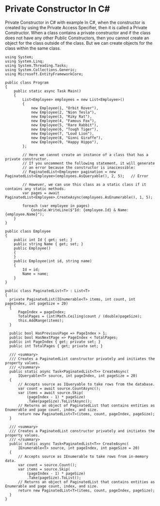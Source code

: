 # Private Constructor In C#
Private Constructor in C# with example
In C#, when the constructor is created by using the Private Access Specifier, then it is called a Private Constructor. 
When a class contains a private constructor and if the class does not have any other Public Constructors, then you cannot create an object for the class outside of the class. 
But we can create objects for the class within the same class.

    using System;
    using System.Linq;
    using System.Threading.Tasks;
    using System.Collections.Generic;
    using Microsoft.EntityFrameworkCore;

    public class Program
    {
        public static async Task Main()
        {
            List<Employee> employees = new List<Employee>()
            {
                new Employee(1, "Orbit Rover"),
                new Employee(2, "Nion Tesla"),
                new Employee(3, "Riky Rat"),
                new Employee(4, "Famous Fox"),
                new Employee(5, "Rare Rabbit"),
                new Employee(6, "Tough Tiger"),
                new Employee(7, "Loud Lion"),
                new Employee(8, "Ginni Giraffe"),
                new Employee(9, "Happy Hippo"),
            };
            
            // Here we cannot create an instance of a class that has a private constructor.
            // If you uncomment the following statement, it will generate
            // an error because the constructor is inaccessible:
            // PaginatedList<Employee> pagination = new PaginatedList<Employee>(employees.AsQueryable(), 2, 5);   // Error
            
            // However, we can use this class as a static class if it contains any static methods.
            var pages = await PaginatedList<Employee>.CreateAsync(employees.AsEnumerable(), 1, 5);
            
            foreach (var employee in pages)
                Console.WriteLine($"Id: {employee.Id} & Name: {employee.Name}");
        }
    }
    
    public class Employee
    {
    	public int Id { get; set; }
    	public string Name { get; set; }
    	public Employee()
    	{
    	}
    	public Employee(int id, string name)
    	{
    		Id = id;
    		Name = name;
    	}
    }

    public class PaginatedList<T> : List<T>
    {
      private PaginatedList(IEnumerable<T> items, int count, int pageIndex, int pageSize = 20)
      {
          PageIndex = pageIndex;
          TotalPages = (int)Math.Ceiling(count / (double)pageSize);
          this.AddRange(items);
      }
      
      public bool HasPreviousPage => PageIndex > 1;
      public bool HasNextPage => PageIndex < TotalPages;
      public int PageIndex { get; private set; }
      public int TotalPages { get; private set; }
      
      /// <summary>
      /// Creates a PaginatedList constructor privately and initiates the property values.
      /// </summary>
      public static async Task<PaginatedList<T>> CreateAsync(
          IQueryable<T> source, int pageIndex, int pageSize = 20)
      {
          // Accepts source as IQueryable to take rows from the database.
          var count = await source.CountAsync();
          var items = await source.Skip(
              (pageIndex - 1) * pageSize)
              .Take(pageSize).ToListAsync();
          // Returns an object of PaginatedList that contains entities as Enumerable and page count, index, and size.
          return new PaginatedList<T>(items, count, pageIndex, pageSize);
      }
      
      /// <summary>
      /// Creates a PaginatedList constructor privately and initiates the property values.
      /// </summary>
      public static async Task<PaginatedList<T>> CreateAsync(
          IEnumerable<T> source, int pageIndex, int pageSize = 20)
      {
          // Accepts source as IEnumerable to take rows from in-memory data.
          var count = source.Count();
          var items = source.Skip(
              (pageIndex - 1) * pageSize)
              .Take(pageSize).ToList();
          // Returns an object of PaginatedList that contains entities as Enumerable and page count, index, and size.
          return new PaginatedList<T>(items, count, pageIndex, pageSize);
      }
    }
